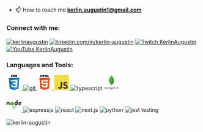 - 📫 How to reach me **kerlin.augustin1@gmail.com**

<h3 align="left">Connect with me:</h3>
<p align="left">
<a href="https://twitter.com/kerlinaugustin" target="blank"><img align="center" src="https://raw.githubusercontent.com/rahuldkjain/github-profile-readme-generator/master/src/images/icons/Social/twitter.svg" alt="kerlinaugustin" height="30" width="40" /></a>
<a href="https://www.linkedin.com/in/kerlin-augustin/" target="blank"><img align="center" src="https://raw.githubusercontent.com/rahuldkjain/github-profile-readme-generator/master/src/images/icons/Social/linked-in-alt.svg" alt="linkedin.com/in/kerlin-augustin" height="30" width="40" /></a>
<a href="https://www.twitch.tv/kerlinaugustin" target="blank"><img align="center" src="https://upload.wikimedia.org/wikipedia/commons/2/26/Twitch_logo.svg" alt="Twitch KerlinAugustin" height="30" width="40" /></a>
<a href="https://www.youtube.com/@kerlinaugustin" target="blank"><img align="center" src="https://upload.wikimedia.org/wikipedia/commons/5/52/YouTube_social_white_circle_%282017%29.svg" alt="YouTube KerlinAugustin" height="30" width="40"/></a>
</p>

<h3 align="left">Languages and Tools:</h3>
<p align="left"> 
  
  <a href="https://www.w3schools.com/css/" target="_blank" rel="noreferrer"> 
    <img src="https://raw.githubusercontent.com/devicons/devicon/master/icons/css3/css3-original-wordmark.svg" alt="css3" width="40" height="40"/>
  </a>
  <a href="https://git-scm.com/" target="_blank" rel="noreferrer">
    <img src="https://www.vectorlogo.zone/logos/git-scm/git-scm-icon.svg" alt="git" width="40" height="40"/>
  </a> 
  <a href="https://www.w3.org/html/" target="_blank" rel="noreferrer"> 
    <img src="https://raw.githubusercontent.com/devicons/devicon/master/icons/html5/html5-original-wordmark.svg" alt="html5" width="40" height="40"/>
  </a>
  <a href="https://developer.mozilla.org/en-US/docs/Web/JavaScript" target="_blank" rel="noreferrer">
    <img src="https://raw.githubusercontent.com/devicons/devicon/master/icons/javascript/javascript-original.svg" alt="javascript" width="40" height="40"/>
  </a>
  <img src="https://cdn.jsdelivr.net/gh/devicons/devicon@latest/icons/typescript/typescript-original.svg" alt='typescript' height="40" width="40" />
  <a href="https://www.mongodb.com/" target="_blank" rel="noreferrer"> 
    <img src="https://raw.githubusercontent.com/devicons/devicon/master/icons/mongodb/mongodb-original-wordmark.svg" alt="mongodb" width="40" height="40"/>
  </a>
 
          
</p>
<p>
  <a href="https://nodejs.org" target="_blank" rel="noreferrer"> 
    <img src="https://raw.githubusercontent.com/devicons/devicon/master/icons/nodejs/nodejs-original-wordmark.svg" alt="nodejs" width="40" height="40"/>
  </a>
  
  <img src="https://cdn.jsdelivr.net/gh/devicons/devicon@latest/icons/express/express-original-wordmark.svg" alt="expressjs" height="40" width="40"/>        
  <img src="https://cdn.jsdelivr.net/gh/devicons/devicon@latest/icons/react/react-original.svg" alt="react" height="40" width="40"/>
  <img src="https://cdn.jsdelivr.net/gh/devicons/devicon@latest/icons/nextjs/nextjs-original-wordmark.svg" alt="next.js" height="40" width="40"/>
  <img src="https://cdn.jsdelivr.net/gh/devicons/devicon@latest/icons/python/python-original-wordmark.svg" alt="python" height="40" width="40"/>
  <img src="https://cdn.jsdelivr.net/gh/devicons/devicon@latest/icons/jest/jest-plain.svg" alt="jest testing" height="40" width="40"/>
</p>

<p><img align="center" src="https://github-readme-streak-stats.herokuapp.com/?user=kerlin-augustin&" alt="kerlin-augustin" /></p>







<!---
Kerlin-Augustin/Kerlin-Augustin is a ✨ special ✨ repository because its `README.md` (this file) appears on your GitHub profile.
You can click the Preview link to take a look at your changes.  
---> 







